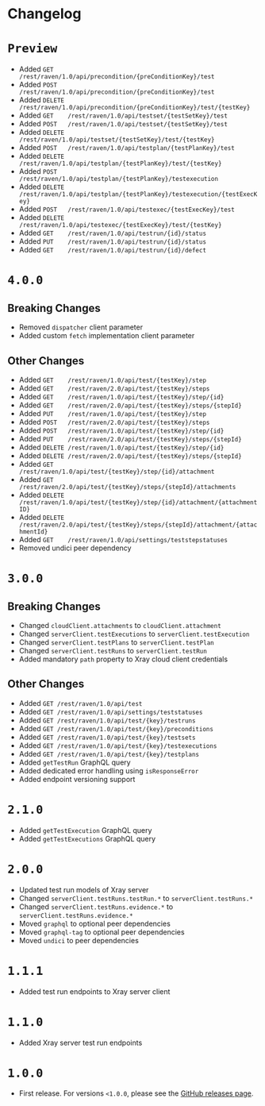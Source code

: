 # Changelog

# `Preview`

- Added `GET    /rest/raven/1.0/api/precondition/{preConditionKey}/test`
- Added `POST   /rest/raven/1.0/api/precondition/{preConditionKey}/test`
- Added `DELETE /rest/raven/1.0/api/precondition/{preConditionKey}/test/{testKey}`
- Added `GET    /rest/raven/1.0/api/testset/{testSetKey}/test`
- Added `POST   /rest/raven/1.0/api/testset/{testSetKey}/test`
- Added `DELETE /rest/raven/1.0/api/testset/{testSetKey}/test/{testKey}`
- Added `POST   /rest/raven/1.0/api/testplan/{testPlanKey}/test`
- Added `DELETE /rest/raven/1.0/api/testplan/{testPlanKey}/test/{testKey}`
- Added `POST   /rest/raven/1.0/api/testplan/{testPlanKey}/testexecution`
- Added `DELETE /rest/raven/1.0/api/testplan/{testPlanKey}/testexecution/{testExecKey}`
- Added `POST   /rest/raven/1.0/api/testexec/{testExecKey}/test`
- Added `DELETE /rest/raven/1.0/api/testexec/{testExecKey}/test/{testKey}`
- Added `GET    /rest/raven/1.0/api/testrun/{id}/status`
- Added `PUT    /rest/raven/1.0/api/testrun/{id}/status`
- Added `GET    /rest/raven/1.0/api/testrun/{id}/defect`

# `4.0.0`

## Breaking Changes

- Removed `dispatcher` client parameter
- Added custom `fetch` implementation client parameter

## Other Changes

- Added `GET    /rest/raven/1.0/api/test/{testKey}/step`
- Added `GET    /rest/raven/2.0/api/test/{testKey}/steps`
- Added `GET    /rest/raven/1.0/api/test/{testKey}/step/{id}`
- Added `GET    /rest/raven/2.0/api/test/{testKey}/steps/{stepId}`
- Added `PUT    /rest/raven/1.0/api/test/{testKey}/step`
- Added `POST   /rest/raven/2.0/api/test/{testKey}/steps`
- Added `POST   /rest/raven/1.0/api/test/{testKey}/step/{id}`
- Added `PUT    /rest/raven/2.0/api/test/{testKey}/steps/{stepId}`
- Added `DELETE /rest/raven/1.0/api/test/{testKey}/step/{id}`
- Added `DELETE /rest/raven/2.0/api/test/{testKey}/steps/{stepId}`
- Added `GET    /rest/raven/1.0/api/test/{testKey}/step/{id}/attachment`
- Added `GET    /rest/raven/2.0/api/test/{testKey}/steps/{stepId}/attachments`
- Added `DELETE /rest/raven/1.0/api/test/{testKey}/step/{id}/attachment/{attachmentID}`
- Added `DELETE /rest/raven/2.0/api/test/{testKey}/steps/{stepId}/attachment/{attachmentId}`
- Added `GET    /rest/raven/1.0/api/settings/teststepstatuses`
- Removed undici peer dependency

# `3.0.0`

## Breaking Changes

- Changed `cloudClient.attachments` to `cloudClient.attachment`
- Changed `serverClient.testExecutions` to `serverClient.testExecution`
- Changed `serverClient.testPlans` to `serverClient.testPlan`
- Changed `serverClient.testRuns` to `serverClient.testRun`
- Added mandatory `path` property to Xray cloud client credentials

## Other Changes

- Added `GET /rest/raven/1.0/api/test`
- Added `GET /rest/raven/1.0/api/settings/teststatuses`
- Added `GET /rest/raven/1.0/api/test/{key}/testruns`
- Added `GET /rest/raven/1.0/api/test/{key}/preconditions`
- Added `GET /rest/raven/1.0/api/test/{key}/testsets`
- Added `GET /rest/raven/1.0/api/test/{key}/testexecutions`
- Added `GET /rest/raven/1.0/api/test/{key}/testplans`
- Added `getTestRun` GraphQL query
- Added dedicated error handling using `isResponseError`
- Added endpoint versioning support

# `2.1.0`

- Added `getTestExecution` GraphQL query
- Added `getTestExecutions` GraphQL query

# `2.0.0`

- Updated test run models of Xray server
- Changed `serverClient.testRuns.testRun.*` to `serverClient.testRuns.*`
- Changed `serverClient.testRuns.evidence.*` to `serverClient.testRuns.evidence.*`
- Moved `graphql` to optional peer dependencies
- Moved `graphql-tag` to optional peer dependencies
- Moved `undici` to peer dependencies

# `1.1.1`

- Added test run endpoints to Xray server client

# `1.1.0`

- Added Xray server test run endpoints

# `1.0.0`

- First release. For versions `<1.0.0`, please see the [GitHub releases page](https://github.com/Qytera-Gmbh/xray-client-node/releases).
